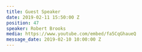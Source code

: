 ```yaml
---
title: Guest Speaker
date: 2019-02-11 15:50:00 Z
position: 47
speaker: Robert Brooks
media: https://www.youtube.com/embed/fa5CqGhaueQ
message_date: 2019-02-10 10:00:00 Z
---
```



